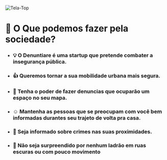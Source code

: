 ![Tela-Top](https://user-images.githubusercontent.com/46237033/86502615-792f6e00-bd7b-11ea-8054-c83d8044a738.PNG)

# :newspaper: O Que podemos fazer pela sociedade?

* ### :bulb: O Denuntiare é uma startup que pretende combater a insegurança pública.
* ### :+1: Queremos tornar a sua mobilidade urbana mais segura.
* ### :pushpin: Tenha o poder de fazer denuncias que ocuparão um espaço no seu mapa.
* ### :relaxed: Mantenha as pessoas que se preocupam com você bem informadas durantes seu trajeto de volta pra casa.
* ### :mega: Seja informado sobre crimes nas suas proximidades.
* ### :gun: Não seja surpreendido por nenhum ladrão em ruas escuras ou com pouco movimento